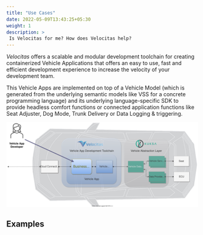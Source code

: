 ```yaml
---
title: "Use Cases"
date: 2022-05-09T13:43:25+05:30
weight: 1
description: >
 Is Velocitas for me? How does Velocitas help?
---
```


_Velocitas_ offers a scalable and modular development toolchain for creating containerized Vehicle Applications that offers an easy to use, fast and efficient development experience to increase the velocity of your development team.

This Vehicle Apps are implemented on top of a Vehicle Model (which is generated from the underlying semantic models like VSS for a concrete programming language) and its underlying language-specific SDK to provide headless comfort functions or connected application functions like Seat Adjuster, Dog Mode, Trunk Delivery or Data Logging & triggering.

![](./use_case.drawio.svg)

## Examples

